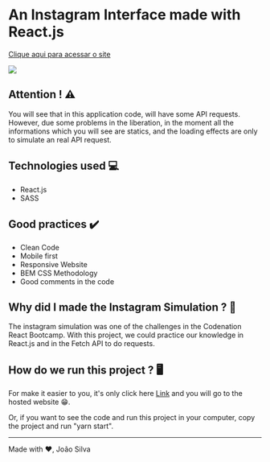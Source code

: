 <h1>An Instagram Interface made with React.js</h1>

<a href="https://insta-react.netlify.app/">Clique aqui para acessar o site</a>

<img src="https://i.imgur.com/Fm36bqN.png">

<h2>Attention ! ⚠️</h2>
<p>
  You will see that in this application code, will have some API requests. However, due some problems in the liberation,
  in the moment all the informations which you will see are statics, and the loading effects are only to simulate an real
  API request.
</p>

<h2>Technologies used 💻</h2>
<ul>
  <li>React.js</li>
  <li>SASS</li>
</ul>

<h2>Good practices ✔️</h2>
<ul>
  <li>Clean Code</li>
  <li>Mobile first</li>
  <li>Responsive Website</li>
  <li>BEM CSS Methodology</li>
  <li>Good comments in the code</li>
</ul>

<h2>Why did I made the Instagram Simulation ? 🤔</h2>
<p>
  The instagram simulation was one of the challenges in the Codenation React Bootcamp. With this project, we could practice
  our knowledge in React.js and in the Fetch API to do requests.
</p>

<h2>How do we run this project ? 🖥️</h2>
<p>
  For make it easier to you, it's only click here <a href="https://insta-react.netlify.app/">Link</a> and you will go to the hosted website 😁.

  Or, if you want to see the code and run this project in your computer, copy the project and run "yarn start".
</p>

-----------------------------------------------------------------------------
Made with ♥️, João Silva
